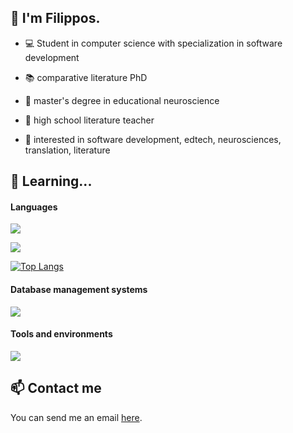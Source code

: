 ## 👋 I'm Filippos.

* 💻 Student in computer science with specialization in software development

* 📚 comparative literature PhD
  
* 🧠 master's degree in educational neuroscience
  
* 🏫 high school literature teacher

* 🧐 interested in software development, edtech, neurosciences, translation, literature

## 🌱 Learning...

#### Languages

<p>
  <a href="https://skillicons.dev">
    <img src="https://skillicons.dev/icons?i=py,java,cs" />
  </a>
</p>
<p>
  <a href="https://skillicons.dev">
    <img src="https://skillicons.dev/icons?i=html,css,js,php" />
  </a>
</p>
<p>

  [![Top Langs](https://github-readme-stats.vercel.app/api/top-langs/?username=filkat34&layout=pie&hide_title=true)](https://github.com/filkat34/github-readme-stats)

#### Database management systems

<p>
  <a href="https://skillicons.dev">
    <img src="https://skillicons.dev/icons?i=mysql,postgres,mongodb" />
  </a>
</p>

#### Tools and environments

<p>
  <a href="https://skillicons.dev">
    <img src="https://skillicons.dev/icons?i=debian,windows,github,vscode,visualstudio,pycharm,eclipse" />
  </a>
</p>

## 📫 Contact me

You can send me an email <a href="mailto:filippos29@hotmail.com">here</a>.
